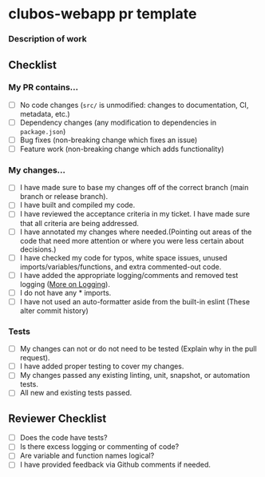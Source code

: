 <!--- Provide a general summary of your changes in the Title above -->
# clubos-webapp pr template
### Description of work
<!--- Describe your changes in detail -->

## Checklist
<!--- Go over all the following points, and put an `x` in all the boxes that apply. -->
<!--- If you're unsure about any of these, don't hesitate to ask. We're here to help! -->

### My PR contains... 
<!--- What types of changes does your code introduce? Put an `x` in all the boxes that apply: -->
- [ ] No code changes (`src/` is unmodified: changes to documentation, CI, metadata, etc.)
- [ ] Dependency changes (any modification to dependencies in `package.json`)
- [ ] Bug fixes (non-breaking change which fixes an issue)
- [ ] Feature work (non-breaking change which adds functionality)

### My changes...
- [ ] I have made sure to base my changes off of the correct branch (main branch or release branch).
- [ ] I have built and compiled my code. 
- [ ] I have reviewed the acceptance criteria in my ticket. I have made sure that all criteria are being addressed. 
- [ ] I have annotated my changes where needed.(Pointing out areas of the code that need more attention or where you were less certain about decisions.)
- [ ] I have checked my code for typos, white space issues, unused imports/variables/functions, and extra commented-out code.
- [ ] I have added the appropriate logging/comments and removed test logging ([More on Logging](https://github.com/TechniqueSoftware/clubos-documentation/blob/master/Development/Java/Logging.md "More on Logging")).
- [ ] I do not have any * imports.
- [ ] I have not used an auto-formatter aside from the built-in eslint (These alter commit history)

### Tests
- [ ] My changes can not or do not need to be tested (Explain why in the pull request).
- [ ] I have added proper testing to cover my changes.
- [ ] My changes passed any existing linting, unit, snapshot, or automation tests.
- [ ] All new and existing tests passed.

## Reviewer Checklist
<!--- Go over all the following points, and put an `x` in all the boxes that apply. -->
- [ ] Does the code have tests?
- [ ] Is there excess logging or commenting of code?
- [ ] Are variable and function names logical? 
- [ ] I have provided feedback via Github comments if needed.
